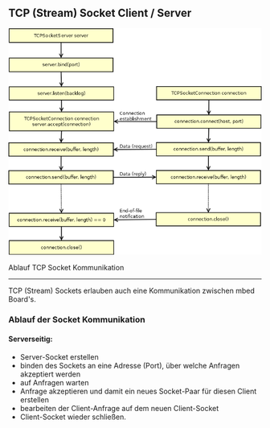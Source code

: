 ##  TCP (Stream) Socket Client / Server

![](../../images/TCPSocket.png) 

Ablauf TCP Socket Kommunikation

- - -

TCP (Stream) Sockets erlauben auch eine Kommunikation zwischen mbed Board&#039;s.

### Ablauf der Socket Kommunikation 

#### Serverseitig: 

*   Server-Socket erstellen
*   binden des Sockets an eine Adresse (Port), über welche Anfragen akzeptiert werden
*   auf Anfragen warten
*   Anfrage akzeptieren und damit ein neues Socket-Paar für diesen Client erstellen
*   bearbeiten der Client-Anfrage auf dem neuen Client-Socket
*   Client-Socket wieder schließen.

